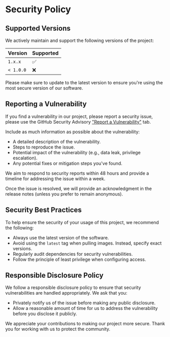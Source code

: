 # Security Policy

## Supported Versions

We actively maintain and support the following versions of the project:

| Version   | Supported          |
|-----------|--------------------|
| `1.x.x`   | :white_check_mark: |
| `< 1.0.0` | :x:                |

Please make sure to update to the latest version to ensure you're using the most secure version of our software.

## Reporting a Vulnerability

If you find a vulnerability in our project, please report a security issue, please use the GitHub Security Advisory
["Report a Vulnerability"](https://github.com/zavoloklom/docker-compose-linter/security/advisories/new) tab.

Include as much information as possible about the vulnerability:

- A detailed description of the vulnerability.
- Steps to reproduce the issue.
- Potential impact of the vulnerability (e.g., data leak, privilege escalation).
- Any potential fixes or mitigation steps you've found.

We aim to respond to security reports within 48 hours and provide a timeline for addressing the issue within a week.

Once the issue is resolved, we will provide an acknowledgment in the release notes (unless you prefer to remain
anonymous).

## Security Best Practices

To help ensure the security of your usage of this project, we recommend the following:

- Always use the latest version of the software.
- Avoid using the `latest` tag when pulling images. Instead, specify exact versions.
- Regularly audit dependencies for security vulnerabilities.
- Follow the principle of least privilege when configuring access.

## Responsible Disclosure Policy

We follow a responsible disclosure policy to ensure that security vulnerabilities are handled appropriately. We ask that
you:

- Privately notify us of the issue before making any public disclosure.
- Allow a reasonable amount of time for us to address the vulnerability before you disclose it publicly.

We appreciate your contributions to making our project more secure. Thank you for working with us to protect the
community.
